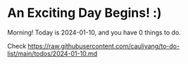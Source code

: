 # An Exciting Day Begins! :)

Morning! Today is 2024-01-10, and you have 0 things to do.

Check https://raw.githubusercontent.com/cauliyang/to-do-list/main/todos/2024-01-10.md